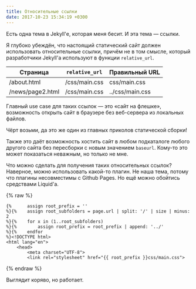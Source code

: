 ```yaml
---
title: Относительные ссылки
date: 2017-10-23 15:34:19 +0300
---
```

Есть одна тема в Jekyll'е, которая меня бесит. И эта тема — ссылки.

Я глубоко убеждён, что настоящий статический сайт должен использовать
относительные ссылки, причём не в том смысле, который разработчики
Jekyll'а используют в функции `relative_url`.

| Страница          | `relative_url`    | Правильный URL    |
|-------------------|-------------------|-------------------|
| /about.html       | /css/main.css     | css/main.css      |
| /news/page2.html  | /css/main.css     | ../css/main.css   |

Главный use case для таких ссылок — это «сайт на флешке», возможность
открыть сайт в браузере без веб-сервера из локальных файлов.

Чёрт возьми, да это же один из главных приколов статической сборки!

Также это даёт возможность хостить сайт в любом подкаталоге любого
другого сайта без пересборки с новым значением `baseurl`. Кому-то это
может показаться неважным, но только не мне.

Что можно сделать для получения таких относительных ссылок? Наверное,
можно использовать какой-то плагин. Не наша тема, потому что плагины
несовместимы с Github Pages. Но ещё можно обойтись средствами Liquid'а.

{% raw %}
```liquid
{%      assign root_prefix = ''
%}{%    assign root_subfolders = page.url | split: '/' | size | minus: 2
%}{%    for x in (1..root_subfolders)
%}{%        assign root_prefix = root_prefix | append: '../'
%}{%    endfor
%}<!DOCTYPE html>
<html lang="en">
    <head>
        <meta charset="UTF-8">
        <link rel="stylesheet" href="{{ root_prefix }}css/main.css">
```
{% endraw %}

Выглядит коряво, но работает.
